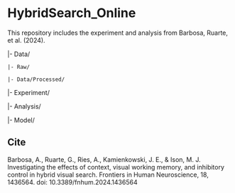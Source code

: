 # HybridSearch_Online
This repository includes the experiment and analysis from Barbosa, Ruarte, et al. (2024).

|- Data/

    |- Raw/

    |- Data/Processed/

|- Experiment/

|- Analysis/

|- Model/

## Cite
Barbosa, A., Ruarte, G., Ries, A., Kamienkowski, J. E., & Ison, M. J. Investigating the effects of context, visual working memory, and inhibitory control in hybrid visual search. Frontiers in Human Neuroscience, 18, 1436564. doi: 10.3389/fnhum.2024.1436564 

